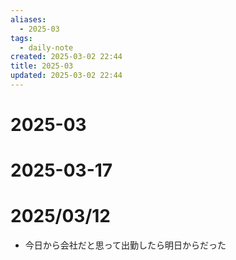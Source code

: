```yaml
---
aliases:
  - 2025-03
tags:
  - daily-note
created: 2025-03-02 22:44
title: 2025-03
updated: 2025-03-02 22:44
---
```


# 2025-03

# 2025-03-17

# 2025/03/12

- 今日から会社だと思って出勤したら明日からだった

